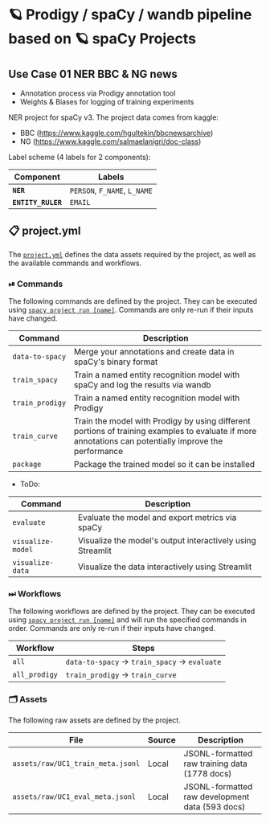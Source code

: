 <!-- SPACY PROJECT: AUTO-GENERATED DOCS START (do not remove) -->

# 🪐 Prodigy / spaCy / wandb pipeline based on 🪐 spaCy Projects
## Use Case 01 NER BBC & NG news
+ Annotation process via Prodigy annotation tool
+ Weights & Biases for logging of training experiments


NER project for spaCy v3. The project data comes from kaggle: 
+ BBC (https://www.kaggle.com/hgultekin/bbcnewsarchive)
+ NG (https://www.kaggle.com/salmaelanigri/doc-class)

Label scheme (4 labels for 2 components):

| Component | Labels |
| --- | --- |
| **`NER`** | `PERSON`, `F_NAME`, `L_NAME` |
| **`ENTITY_RULER`** | `EMAIL` |

## 📋 project.yml

The [`project.yml`](project.yml) defines the data assets required by the
project, as well as the available commands and workflows.

### ⏯ Commands

The following commands are defined by the project. They
can be executed using [`spacy project run [name]`](https://spacy.io/api/cli#project-run).
Commands are only re-run if their inputs have changed.

| Command | Description |
| --- | --- |
| `data-to-spacy` | Merge your annotations and create data in spaCy's binary format |
| `train_spacy` | Train a named entity recognition model with spaCy and log the results via wandb |
| `train_prodigy` | Train a named entity recognition model with Prodigy |
| `train_curve` | Train the model with Prodigy by using different portions of training examples to evaluate if more annotations can potentially improve the performance |
| `package` | Package the trained model so it can be installed |


+ ToDo:

| Command | Description |
| --- | --- |
| `evaluate` | Evaluate the model and export metrics via spaCy |
| `visualize-model` | Visualize the model's output interactively using Streamlit |
| `visualize-data` | Visualize the data interactively using Streamlit |



### ⏭ Workflows

The following workflows are defined by the project. They
can be executed using [`spacy project run [name]`](https://spacy.io/api/cli#project-run)
and will run the specified commands in order. Commands are only re-run if their
inputs have changed.

| Workflow | Steps |
| --- | --- |
| `all` |  `data-to-spacy` &rarr; `train_spacy` &rarr; `evaluate` |
| `all_prodigy` | `train_prodigy` &rarr; `train_curve` |

### 🗂 Assets

The following raw assets are defined by the project.

| File | Source | Description |
| --- | --- | --- |
| `assets/raw/UC1_train_meta.jsonl` | Local | JSONL-formatted raw training data (1778 docs) |
| `assets/raw/UC1_eval_meta.jsonl` | Local | JSONL-formatted raw development data (593 docs) |

<!-- SPACY PROJECT: AUTO-GENERATED DOCS END (do not remove) -->
